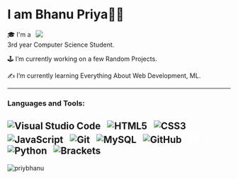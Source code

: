 #  I am Bhanu Priya🙋‍♀️
<img src="https://miro.medium.com/max/1600/0*K2WLMTExLyida7OR.gif" width="440" align='right' >

🎓 I'm a 3rd year Computer Science Student.

🕹 I’m currently working on a few Random Projects.

✍ I’m currently learning Everything About Web Development, ML.


---


### Languages and Tools:

<img alt="Visual Studio Code" width="26px" src="https://cdn.jsdelivr.net/gh/devicons/devicon/icons/vscode/vscode-original.svg"/>&nbsp;&nbsp;
<img alt="HTML5" width="26px" src="https://cdn.jsdelivr.net/gh/devicons/devicon/icons/html5/html5-original.svg"/>&nbsp;&nbsp;
<img alt="CSS3" width="26px" src="https://cdn.jsdelivr.net/gh/devicons/devicon/icons/css3/css3-original.svg" />&nbsp;&nbsp;
<img alt="JavaScript" width="26px" src="https://cdn.jsdelivr.net/gh/devicons/devicon/icons/javascript/javascript-original.svg" />&nbsp;&nbsp;
<img alt="Git" width="26px" src="https://camo.githubusercontent.com/dc9e7e657b4cd5ba7d819d1a9ce61434bd0ddbb94287d7476b186bd783b62279/68747470733a2f2f63646e2e6a7364656c6976722e6e65742f67682f64657669636f6e732f64657669636f6e2f69636f6e732f6769742f6769742d6f726967696e616c2e737667" />&nbsp;&nbsp;
<img alt="MySQL" width="26px" src="https://cdn.jsdelivr.net/gh/devicons/devicon/icons/mysql/mysql-original.svg"/>&nbsp;&nbsp;
<img alt="GitHub" width="26px" src="https://user-images.githubusercontent.com/3369400/139447912-e0f43f33-6d9f-45f8-be46-2df5bbc91289.png"/>&nbsp;&nbsp;
<img alt="Terminal" width="26px" src="https://raw.githubusercontent.com/codeSTACKr/codeSTACKr/master/img/terminal-dark.svg" />&nbsp;&nbsp;
<img alt="Python" width="90px" src="https://camo.githubusercontent.com/27250b9f428b32314f8610e1a996939cc116da5f8c4d8a2f8ed37104275085b8/68747470733a2f2f696d672e736869656c64732e696f2f62616467652f507974686f6e2d3134333534433f7374796c653d666f722d7468652d6261646765266c6f676f3d707974686f6e266c6f676f436f6c6f723d7768697465" />&nbsp;&nbsp;
<img alt="Brackets" width="42px" length="120px" src="https://w7.pngwing.com/pngs/191/649/png-transparent-blue-square-symbol-trademark-apps-brackets-blue-trademark-rectangle.png" />&nbsp;&nbsp;
---
  <p align="left"> <img src="https://komarev.com/ghpvc/?username=priybhanu&label=Profile%20views&color=0e75b6&style=flat" alt="priybhanu" /> </p>
  

